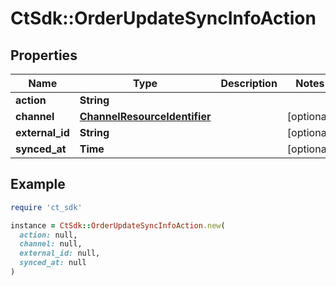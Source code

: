 # CtSdk::OrderUpdateSyncInfoAction

## Properties

| Name | Type | Description | Notes |
| ---- | ---- | ----------- | ----- |
| **action** | **String** |  |  |
| **channel** | [**ChannelResourceIdentifier**](ChannelResourceIdentifier.md) |  | [optional] |
| **external_id** | **String** |  | [optional] |
| **synced_at** | **Time** |  | [optional] |

## Example

```ruby
require 'ct_sdk'

instance = CtSdk::OrderUpdateSyncInfoAction.new(
  action: null,
  channel: null,
  external_id: null,
  synced_at: null
)
```

